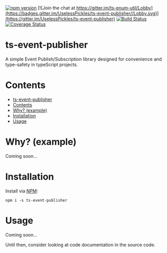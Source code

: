 [![npm version](https://img.shields.io/npm/v/ts-event-publisher.svg)](https://www.npmjs.com/package/ts-event-publisher)
[![Join the chat at https://gitter.im/ts-enum-util/Lobby](https://badges.gitter.im/UselessPickles/ts-event-publisher//Lobby.svg)](https://gitter.im/UselessPickles/ts-event-publisher)
[![Build Status](https://travis-ci.org/UselessPickles/ts-event-publisher.svg?branch=main)](https://travis-ci.org/UselessPickles/ts-event-publisher)
[![Coverage Status](https://coveralls.io/repos/github/UselessPickles/ts-event-publisher/badge.svg?branch=main)](https://coveralls.io/github/UselessPickles/ts-event-publisher?branch=main)

# ts-event-publisher

A simple Event Publish/Subscription library designed for convenience and type-safety
in typeScript projects.

# Contents

<!-- TOC depthFrom:1 -->

-   [ts-event-publisher](#ts-event-publisher)
-   [Contents](#contents)
-   [Why? (example)](#why-example)
-   [Installation](#installation)
-   [Usage](#usage)

<!-- /TOC -->

# Why? (example)

Coming soon...

# Installation

Install via [NPM](https://www.npmjs.com/package/ts-event-publisher):

```
npm i -s ts-event-publisher
```

# Usage

Coming soon...

Until then, consider looking at code documentation in the source code.
